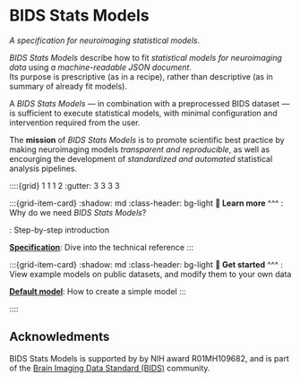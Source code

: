 BIDS Stats Models
=================

*A specification for neuroimaging statistical models.*

*BIDS Stats Models* describe how to fit *statistical models for neuroimaging data* 
using *a machine-readable JSON document*.  
Its purpose is prescriptive (as in a recipe), 
rather than descriptive (as in summary of already fit models). 

A *BIDS Stats Models* — in combination with a preprocessed BIDS dataset — 
is sufficient to execute statistical models, 
with minimal configuration and intervention required from the user.

The **mission** of *BIDS Stats Models* is to promote scientific best practice 
by making neuroimaging models *transparent and reproducible*, 
as well as encourging the development of *standardized and automated* statistical analysis pipelines.

::::{grid} 1 1 1 2
:gutter: 3 3 3 3

:::{grid-item-card}
:shadow: md
:class-header: bg-light
**📖 Learn more**
^^^
**[](motivation.md)**: Why do we need *BIDS Stats Models*?

**[](walkthrough-1.md)**: Step-by-step introduction

**[Specification](reference.md)**: Dive into the technical reference
:::

:::{grid-item-card}
:shadow: md
:class-header: bg-light
**🚀 Get started**
^^^
**[](model-zoo.md)**: View example models on public datasets, and modify them to your own data

**[Default model](default_model.md)**: How to create a simple model
:::

::::

## Acknowledments

BIDS Stats Models is supported by by NIH award R01MH109682, 
and is part of the [Brain Imaging Data Standard (BIDS)](https://bids.neuroimaging.io/index.html) community.
